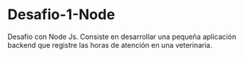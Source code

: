 # Desafio-1-Node
Desafio con Node Js. Consiste en desarrollar una pequeña aplicación backend que registre las horas de atención en una veterinaria.
